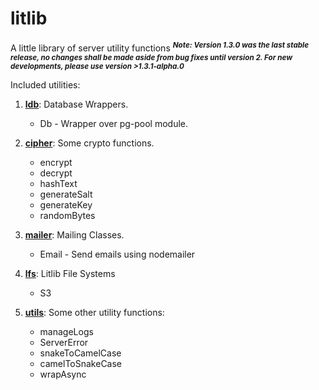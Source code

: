 # litlib
A little library of server utility functions
<sup>***Note: Version 1.3.0 was the last stable release, no changes shall be made aside from bug fixes until version 2. For new developments, please use version >1.3.1-alpha.0*** </sup>


Included utilities:
1. __[ldb](https://github.com/Stevox404/litlib/tree/master/pgdba)__:
Database Wrappers.
    * Db - Wrapper over pg-pool module.

1. __[cipher](https://github.com/Stevox404/litlib/tree/master/cipher)__:
Some crypto functions.
    * encrypt
    * decrypt
    * hashText
    * generateSalt
    * generateKey
    * randomBytes

1. __[mailer](https://github.com/Stevox404/litlib/tree/master/mailer)__:
Mailing Classes.
    * Email - Send emails using nodemailer

1. __[lfs](https://github.com/Stevox404/litlib/tree/master/lfs)__:
Litlib File Systems
    * S3

1. __[utils](https://github.com/Stevox404/litlib/tree/master/utils)__:
Some other utility functions:
    * manageLogs
    * ServerError
    * snakeToCamelCase
    * camelToSnakeCase
    * wrapAsync